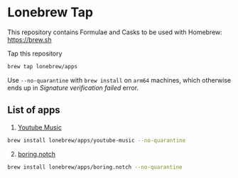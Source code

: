 # Lonebrew Tap

This repository contains Formulae and Casks to be used with Homebrew: https://brew.sh

Tap this repository 
```sh
brew tap lonebrew/apps
```

Use `--no-quarantine` with `brew install` on `arm64` machines, which otherwise ends up in _Signature verification failed_ error.


## List of apps

1. [Youtube Music](https://github.com/th-ch/youtube-music)
```sh
brew install lonebrew/apps/youtube-music --no-quarantine
```

2. [boring.notch](https://github.com/TheBoredTeam/boring.notch)
```sh
brew install lonebrew/apps/boring.notch --no-quarantine
```
